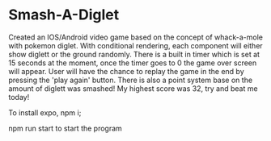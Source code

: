 # Smash-A-Diglet

Created an IOS/Android video game based on the concept of whack-a-mole with pokemon diglet. With conditional rendering, each component will either show diglett or the ground randomly. There is a built in timer which is set at 15 seconds at the moment, once the timer goes to 0 the game over screen will appear. User will have the chance to replay the game in the end by pressing the 'play again' button. There is also a point system base on the amount of diglett was smashed! My highest score was 32, try and beat me today!

To install expo, npm i;

npm run start to start the program
